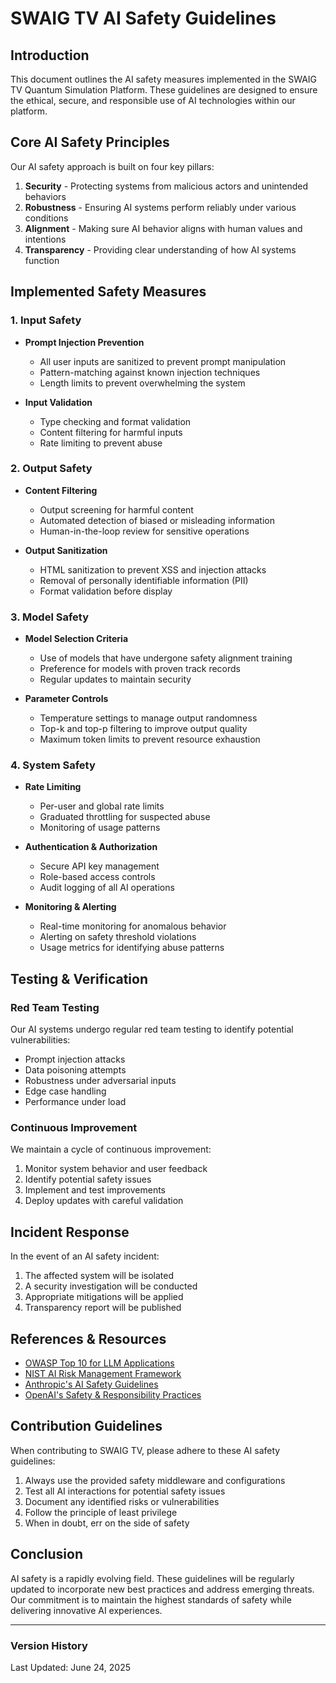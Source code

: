 # SWAIG TV AI Safety Guidelines

## Introduction

This document outlines the AI safety measures implemented in the SWAIG TV Quantum Simulation Platform. These guidelines are designed to ensure the ethical, secure, and responsible use of AI technologies within our platform.

## Core AI Safety Principles

Our AI safety approach is built on four key pillars:

1. **Security** - Protecting systems from malicious actors and unintended behaviors
2. **Robustness** - Ensuring AI systems perform reliably under various conditions
3. **Alignment** - Making sure AI behavior aligns with human values and intentions
4. **Transparency** - Providing clear understanding of how AI systems function

## Implemented Safety Measures

### 1. Input Safety

- **Prompt Injection Prevention**
  - All user inputs are sanitized to prevent prompt manipulation
  - Pattern-matching against known injection techniques
  - Length limits to prevent overwhelming the system

- **Input Validation**
  - Type checking and format validation
  - Content filtering for harmful inputs
  - Rate limiting to prevent abuse

### 2. Output Safety

- **Content Filtering**
  - Output screening for harmful content
  - Automated detection of biased or misleading information
  - Human-in-the-loop review for sensitive operations

- **Output Sanitization**
  - HTML sanitization to prevent XSS and injection attacks
  - Removal of personally identifiable information (PII)
  - Format validation before display

### 3. Model Safety

- **Model Selection Criteria**
  - Use of models that have undergone safety alignment training
  - Preference for models with proven track records
  - Regular updates to maintain security

- **Parameter Controls**
  - Temperature settings to manage output randomness
  - Top-k and top-p filtering to improve output quality
  - Maximum token limits to prevent resource exhaustion

### 4. System Safety

- **Rate Limiting**
  - Per-user and global rate limits
  - Graduated throttling for suspected abuse
  - Monitoring of usage patterns

- **Authentication & Authorization**
  - Secure API key management
  - Role-based access controls
  - Audit logging of all AI operations

- **Monitoring & Alerting**
  - Real-time monitoring for anomalous behavior
  - Alerting on safety threshold violations
  - Usage metrics for identifying abuse patterns

## Testing & Verification

### Red Team Testing

Our AI systems undergo regular red team testing to identify potential vulnerabilities:

- Prompt injection attacks
- Data poisoning attempts
- Robustness under adversarial inputs
- Edge case handling
- Performance under load

### Continuous Improvement

We maintain a cycle of continuous improvement:

1. Monitor system behavior and user feedback
2. Identify potential safety issues
3. Implement and test improvements
4. Deploy updates with careful validation

## Incident Response

In the event of an AI safety incident:

1. The affected system will be isolated
2. A security investigation will be conducted
3. Appropriate mitigations will be applied
4. Transparency report will be published

## References & Resources

- [OWASP Top 10 for LLM Applications](https://owasp.org/www-project-top-10-for-large-language-model-applications/)
- [NIST AI Risk Management Framework](https://www.nist.gov/itl/ai-risk-management-framework)
- [Anthropic's AI Safety Guidelines](https://www.anthropic.com/safety)
- [OpenAI's Safety & Responsibility Practices](https://openai.com/safety-and-responsibility)

## Contribution Guidelines

When contributing to SWAIG TV, please adhere to these AI safety guidelines:

1. Always use the provided safety middleware and configurations
2. Test all AI interactions for potential safety issues
3. Document any identified risks or vulnerabilities
4. Follow the principle of least privilege
5. When in doubt, err on the side of safety

## Conclusion

AI safety is a rapidly evolving field. These guidelines will be regularly updated to incorporate new best practices and address emerging threats. Our commitment is to maintain the highest standards of safety while delivering innovative AI experiences.

---

### Version History

Last Updated: June 24, 2025
